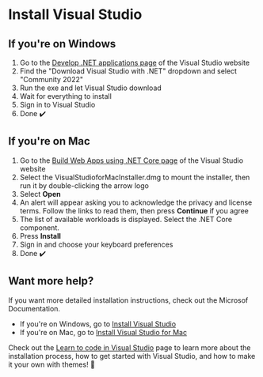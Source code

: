 # Install Visual Studio

## If you're on Windows
1. Go to the [Develop .NET applications page](https://visualstudio.microsoft.com/vs/features/net-development/) of the Visual Studio website
1. Find the "Download Visual Studio with .NET" dropdown and select "Community 2022"
1. Run the exe and let Visual Studio download
1. Wait for everything to install
1. Sign in to Visual Studio
1. Done ✔️

## If you're on Mac
1. Go to the [Build Web Apps using .NET Core page](https://visualstudio.microsoft.com/vs/mac/net/) of the Visual Studio website
1. Select the VisualStudioforMacInstaller.dmg to mount the installer, then run it by double-clicking the arrow logo
2. Select **Open**
1. An alert will appear asking you to acknowledge the privacy and license terms. Follow the links to read them, then press **Continue** if you agree
1. The list of available workloads is displayed. Select the .NET Core component.
1. Press **Install**
1. Sign in and choose your keyboard preferences
1. Done ✔️

## Want more help?
If you want more detailed installation instructions, check out the Microsof Documentation.
* If you're on Windows, go to [Install Visual Studio](https://docs.microsoft.com/visualstudio/install/install-visual-studio?view=vs-2022)
* If you're on Mac, go to [Install Visual Studio for Mac](https://docs.microsoft.com/visualstudio/mac/installation?view=vsmac-2019) 

Check out the [Learn to code in Visual Studio](https://visualstudio.microsoft.com/vs/getting-started/) page to learn more about the installation process, how to get started with Visual Studio, and how to make it your own with themes! 🤗

